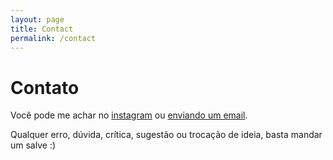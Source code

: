 ```yaml
---
layout: page
title: Contact
permalink: /contact
---
```


# Contato

Você pode me achar no [instagram](https://instagram.com/oldsky.art) ou [enviando um email](mailto:gerarudosama@gmail.com).

Qualquer erro, dúvida, crítica, sugestão ou trocação de ideia, basta mandar um salve :)
